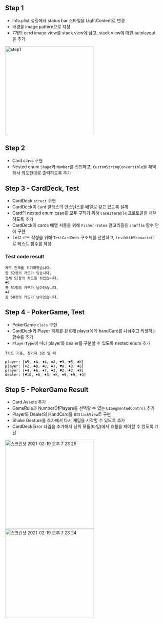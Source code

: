 ## Step 1
- info.plist 설정에서 status bar 스타일을 LightContent로 변경
- 배경을 image pattern으로 지정
- 7개의 card image view를 stack view에 담고, stack view에 대한 autolayout을 추가
<img width="291" alt="step1" src="https://user-images.githubusercontent.com/75113784/107923230-8ae51f00-6fb4-11eb-9ec5-c7478e323aa8.png">

## Step 2
- Card class 구현
- Nested enum `Shape`와 `Number`를 선언하고, `CustomStringConvertible`을 채택해서 의도한대로 출력하도록 추가

## Step 3 - CardDeck, Test
- CardDeck `struct` 구현
- CardDeck이 `Card` 클래스의 인스턴스를 배열로 갖고 있도록 설계
- Card의 nested enum case를 모두 구하기 위해 `CaseIterable` 프로토콜을 채택하도록 추가
- CardDeck의 cards 배열 셔플을 위해 `Fisher-Yates` 알고리즘을 `shuffle` 함수 안에 구현
- Test 코드 작성을 위해 `TestCardDeck` 구조체를 선언하고, `testWithScenario()`로 테스트 함수를 작성

### Test code result
```
카드 전체를 초기화했습니다.
총 52장의 카드가 있습니다.
전체 52장의 카드를 섞었습니다.
♣️6
총 51장의 카드가 남아있습니다.
♠️4
총 50장의 카드가 남아있습니다.
```

## Step 4 - PokerGame, Test
- PokerGame `class` 구현
- CardDeck과 Player 객체를 활용해 player에게 handCard를 나눠주고 리셋하는 함수를 추가
- `PlayerType`에 따라 player와 dealer를 구분할 수 있도록 nested enum 추가
```
7카드 기준, 참가자 3명 일 때 

player: [♣️5, ♦️A, ♦️4, ♠️A, ♥️3, ♥️5, ♣️K]
player: [♦️2, ♣️8, ♠️Q, ♣️7, ♥️8, ♠️3, ♠️6]
player: [♠️4, ♣️6, ♦️7, ♠️J, ♥️2, ♣️2, ♦️8]
dealer: [♥️10, ♦️6, ♠️8, ♠️K, ♠️9, ♦️9, ♦️Q]
```

## Step 5 - PokerGame Result
- Card Assets 추가
- GameRule과 NumberOfPlayers를 선택할 수 있는 `UISegmentedControl` 추가
- Player와 Dealer의 HandCard를 `UIStackView`로 구현
- Shake Gesture를 추가해서 다시 게임을 시작할 수 있도록 추가
- CardDeckError 타입을 추가해서 상위 모듈(타입)에서 흐름을 제어할 수 있도록 개선

<img width="291" alt="스크린샷 2021-02-19 오후 7 23 29" src="https://user-images.githubusercontent.com/75113784/108492028-006c2a80-72e8-11eb-831f-c6535bd7bca2.png"><img width="291" alt="스크린샷 2021-02-19 오후 7 23 24" src="https://user-images.githubusercontent.com/75113784/108492040-05c97500-72e8-11eb-99ab-9b1f7ad2992d.png">

